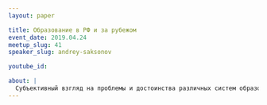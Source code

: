 ```yaml
---
layout: paper

title: Образование в РФ и за рубежом
event_date: 2019.04.24
meetup_slug: 41
speaker_slug: andrey-saksonov

youtube_id: 

about: |
  Субъективный взгляд на проблемы и достоинства различных систем образования и их влияние на развитие IT-отрасли
---
```

